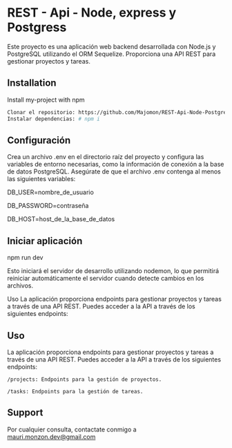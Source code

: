 
# REST - Api - Node, express y Postgress


Este proyecto es una aplicación web backend desarrollada con Node.js y PostgreSQL utilizando el ORM Sequelize. Proporciona una API REST para gestionar proyectos y tareas.



## Installation

Install my-project with npm

```bash
Clonar el repositorio: https://github.com/Majomon/REST-Api-Node-Postgress 
Instalar dependencias: # npm i

```
    
## Configuración
Crea un archivo .env en el directorio raíz del proyecto y configura las variables de entorno necesarias, como la información de conexión a la base de datos PostgreSQL. Asegúrate de que el archivo .env contenga al menos las siguientes variables:

DB_USER=nombre_de_usuario 

DB_PASSWORD=contraseña 

DB_HOST=host_de_la_base_de_datos 



## Iniciar aplicación

npm run dev

Esto iniciará el servidor de desarrollo utilizando nodemon, lo que permitirá reiniciar automáticamente el servidor cuando detecte cambios en los archivos.

Uso La aplicación proporciona endpoints para gestionar proyectos y tareas a través de una API REST. Puedes acceder a la API a través de los siguientes endpoints:


## Uso
La aplicación proporciona endpoints para gestionar proyectos y tareas a través de una API REST. Puedes acceder a la API a través de los siguientes endpoints:

`/projects: Endpoints para la gestión de proyectos.`

`/tasks: Endpoints para la gestión de tareas.`


## Support

Por cualquier consulta, contactate conmigo a mauri.monzon.dev@gmail.com

